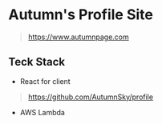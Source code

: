 # Autumn's Profile Site
> https://www.autumnpage.com

## Teck Stack
- React for client
> https://github.com/AutumnSky/profile
- AWS Lambda